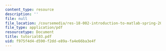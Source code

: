 ```yaml
---
content_type: resource
description: ''
file: null
file_location: /coursemedia/res-18-002-introduction-to-matlab-spring-2008/f975f4d4d590f2dde89afa4e66ba3e4f_tutorial03.pdf
file_type: application/pdf
resourcetype: Document
title: tutorial03.pdf
uid: f975f4d4-d590-f2dd-e89a-fa4e66ba3e4f
---
```

